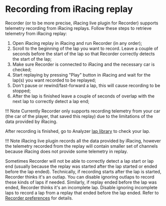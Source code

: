 # Recording from iRacing replay

Recorder (or to be more precise, iRacing live plugin for Recorder) supports telemetry
recording from iRacing replays. Follow these steps to retrieve telemetry from iRacing 
replay:

1. Open iRacing replay in iRacing and run Recorder (in any order);
2. Scroll to the beginning of the lap you want to record. Leave a couple of seconds before
the start of the lap so that Recorder correctly detects the start of the lap;
3. Make sure Recorder is connected to iRacing and the necessary car is checked;
4. Start replaying by pressing "Play" button in iRacing and wait for the lap(s) you want
recorded to be replayed;
5. Don't pause or rewind/fast-forward a lap, this will cause recording to be stopped;
6. After the lap is finished leave a couple of seconds of overlap with the next lap
to correctly detect a lap end;

!!! Note 
    Currently Recorder only supports recording telemetry from your car (the car of the player,
    that saved this replay) due to the limitations of the data provided by iRacing.

After recording is finished, go to Analyzer [lap library](../analyzer/laplibrary.md) to 
check your lap.

!!! Note
    iRacing live plugin records all the data provided by iRacing, however the telemetry recorded 
    from the replay will contain smaller set of channels because iRacing does not provide some
    telemetry in replay.

Sometimes Recorder will not be able to correctly detect a lap start or lap end (usually because
the replay was started after the lap started or ended before the lap ended). Technically, if
recording starts after the lap is started, Recorder thinks it's an outlap. You can disable 
ignoring outlaps to record these kinds of laps if needed. Similarly, if replay ended before 
the lap was ended, Recorder thinks it's an incomplete lap. Disable ignoring incomplete laps
to record a lap from a replay that ended before the lap ended. 
Refer to [Recorder preferences](preferences.md) for details.
